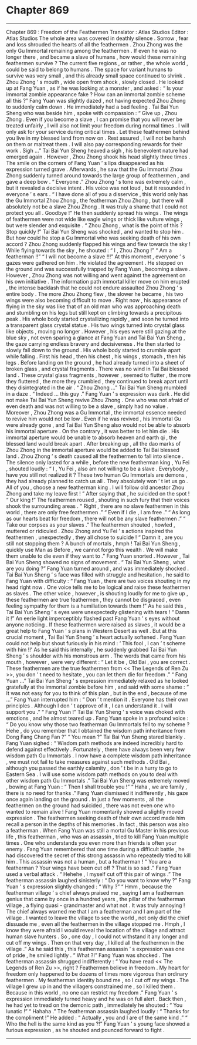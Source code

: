 
# Chapter 869


---

Chapter 869 : Freedom of the Feathermen
Translator :
Atlas Studios
Editor :
Atlas Studios
The whole area was covered in deathly silence .
Sorrow , fear and loss shrouded the hearts of all the feathermen .
Zhou Zhong was the only Gu Immortal remaining among the feathermen . If even he was no longer there , and became a slave of humans , how would these remaining feathermen survive ?
The current five regions , or rather , the whole world , could be said to belong to humans .
The space for variant humans to survive was very small , and this already small space continued to shrink .
Zhou Zhong ’ s mouth , wide open from shock , slowly closed . He looked up at Fang Yuan , as if he was looking at a monster , and asked : “ Is your immortal zombie appearance fake ? How can an immortal zombie scheme all this ?”
Fang Yuan was slightly dazed , not having expected Zhou Zhong to suddenly calm down .
He immediately had a bad feeling .
Tai Bai Yun Sheng who was beside him , spoke with compassion : “ Give up , Zhou Zhong . Even if you become a slave , I can promise that you will never be treated unfairly , I will also not limit your freedom during normal times . I will only ask for your service during critical times . Let these feathermen behind you live in my blessed land from now on . Rest assured , I will not be harsh on them or maltreat them . I will also pay corresponding rewards for their work . Sigh …”
Tai Bai Yun Sheng heaved a sigh , his benevolent nature had emerged again .
However , Zhou Zhong shook his head slightly three times .
The smile on the corners of Fang Yuan ’ s lips disappeared as his expression turned grave .
Afterwards , he saw that the Gu Immortal Zhou Zhong suddenly turned around towards the large group of feathermen , and gave a deep bow .
“ Everyone .” Zhou Zhong ’ s tone was extremely calm , but it revealed a decisive intent . His voice was not loud , but it resounded in everyone ’ s ears .
“ I have done all of you a disservice , this world only has the Gu Immortal Zhou Zhong , the featherman Zhou Zhong , but there will absolutely not be a slave Zhou Zhong . It was truly a shame that I could not protect you all . Goodbye !”
He then suddenly spread his wings .
The wings of feathermen were not wide like eagle wings or thick like vulture wings , but were slender and exquisite .
“ Zhou Zhong , what is the point of this ? Stop quickly !” Tai Bai Yun Sheng was shocked , and wanted to stop him .
But how could he stop a Gu Immortal who was seeking death of his own accord ?
Zhou Zhong suddenly flapped his wings and flew towards the sky !
While flying towards the sky , he shouted : “ I , Zhou Zhong !”
“ Am a featherman !!”
“ I will not become a slave !!!”
At this moment , everyone ’ s gazes were gathered on him .
He violated the agreement .
He stepped on the ground and was successfully trapped by Fang Yuan , becoming a slave .
However , Zhou Zhong was not willing and went against the agreement on his own initiative .
The information path immortal killer move on him erupted , the intense backlash that he could not endure assaulted Zhou Zhong ’ s entire body .
The more Zhou Zhong flew , the slower he became , his two wings were also becoming difficult to move .
Right now , his appearance of flying in the sky was like that of an old man who was approaching death and stumbling on his legs but still kept on climbing towards a precipitous peak .
His whole body started crystallizing rapidly , and soon he turned into a transparent glass crystal statue .
His two wings turned into crystal glass like objects , moving no longer .
However , his eyes were still gazing at the blue sky , not even sparing a glance at Fang Yuan and Tai Bai Yun Sheng , the gaze carrying endless bravery and decisiveness .
He then started to slowly fall down to the ground .
His whole body started to crumble apart while falling .
First his head , then his chest , his wings , stomach , then his legs .
Before landing on the ground , he had already turned into a sheet of broken glass , and crystal fragments .
There was no wind in Tai Bai blessed land .
These crystal glass fragments , however , seemed to flutter , the more they fluttered , the more they crumbled , they continued to break apart until they disintegrated in the air .
“ Zhou Zhong …” Tai Bai Yun Sheng mumbled in a daze .
“ Indeed … this guy .” Fang Yuan ’ s expression was dark .
He did not make Tai Bai Yun Sheng revive Zhou Zhong . One who was not afraid of even death and was not willing to be a slave , simply had no value .
Moreover , Zhou Zhong was a Gu Immortal , the immortal essence needed to revive him would not be low .
Even if he was revived , his Immortal Gu were already gone , and Tai Bai Yun Sheng also would not be able to absorb his immortal aperture . On the contrary , it was better to let him die . His immortal aperture would be unable to absorb heaven and earth qi , the blessed land would break apart . After breaking up , all the dao marks of Zhou Zhong in the immortal aperture would be added to Tai Bai blessed land .
Zhou Zhong ’ s death caused all the feathermen to fall into silence .
The silence only lasted for a while , before the new featherman king , Yu Fei , shouted loudly : “ I , Yu Fei , also am not willing to be a slave . Everybody , have you still not realized it ? These two human Gu Immortals are demons , they had already planned to catch us all . They absolutely won ’ t let us go . All of you , choose a new featherman king . I will follow old ancestor Zhou Zhong and take my leave first ! ”
After saying that , he suicided on the spot !
“ Our king !” The feathermen roused , shouting in such fury that their voices shook the surrounding areas .
“ Right , there are no slave feathermen in this world , there are only free feathermen .”
“ Even if I die , I am free .”
“ As long as our hearts beat for freedom , there will not be any slave feathermen .”
“ Take our corpses as your slaves .”
The feathermen shouted , howled , muttered or ridiculed . Zhou Zhong and Yu Fei ’ s actions inspired the feathermen , unexpectedly , they all chose to suicide !
“ Damn it , are you still not stopping them ? A bunch of mortals , hmph ! Tai Bai Yun Sheng , quickly use Man as Before , we cannot forgo this wealth . We will make them unable to die even if they want to .” Fang Yuan snorted .
However , Tai Bai Yun Sheng showed no signs of movement .
“ Tai Bai Yun Sheng , what are you doing ?” Fang Yuan turned around , and was immediately shocked .
Tai Bai Yun Sheng ’ s face was filled with struggle and hesitation , he said to Fang Yuan with difficulty : “ Fang Yuan , there are two voices shouting in my head right now . One voice tells me to be logical and raise these feathermen as slaves . The other voice , however , is shouting loudly for me to give up , these feathermen are true feathermen , they cannot be disgraced , even feeling sympathy for them is a humiliation towards them !”
As he said this , Tai Bai Yun Sheng ’ s eyes were unexpectedly glistening with tears !
“ Damn it !” An eerie light imperceptibly flashed past Fang Yuan ’ s eyes without anyone noticing .
If these feathermen were raised as slaves , it would be a great help to Fang Yuan ’ s plans in Western Desert as well . But at this crucial moment , Tai Bai Yun Sheng ’ s heart actually softened .
Fang Yuan could not help but shout furiously in his mind : ‘ This fool , I can ’ t scheme with him !!’
As he said this internally , he suddenly grabbed Tai Bai Yun Sheng ’ s shoulder with his monstrous arm .
The words that came from his mouth , however , were very different : “ Let it be , Old Bai , you are correct . These feathermen are the true feathermen from << The Legends of Ren Zu >>, you don ’ t need to hesitate , you can let them die for freedom .”
“ Fang Yuan …” Tai Bai Yun Sheng ’ s expression immediately relaxed as he looked gratefully at the immortal zombie before him , and said with some shame : “ It was not easy for you to think of this plan , but in the end , because of me …”
Fang Yuan interrupted him : “ Don ’ t mention it . Everyone has their own principles . Although I don ’ t approve of it , I can understand it . I will support you .”
“ Fang Yuan !” Tai Bai Yun Sheng ’ s voice was choked with emotions , and he almost teared up .
Fang Yuan spoke in a profound voice : “ Do you know why those two featherman Gu Immortals fell to my scheme ? Hehe , do you remember that I obtained the wisdom path inheritance from Dong Fang Chang Fan ?”
“ You mean ?” Tai Bai Yun Sheng stared blankly .
Fang Yuan sighed : “ Wisdom path methods are indeed incredibly hard to defend against effectively . Fortunately , there have always been very few wisdom path Gu Immortals . I now have a complete wisdom path inheritance , we must not fail to take measures against such methods . Old Bai , although you passed the earthly calamity , don ’ t be in a hurry to go to Eastern Sea . I will use some wisdom path methods on you to deal with other wisdom path Gu Immortals .”
Tai Bai Yun Sheng was extremely moved , bowing at Fang Yuan : “ Then I shall trouble you !”
“ Haha , we are family , there is no need for thanks .” Fang Yuan dismissed it indifferently , his gaze once again landing on the ground .
In just a few moments , all the feathermen on the ground had suicided , there was not even one who wanted to remain alive !
Fang Yuan momentarily showed a slightly moved expression .
The feathermen seeking death of their own accord made him recall a person in the depths of his memories .
In fact , this person was also a featherman .
When Fang Yuan was still a mortal Gu Master in his previous life , this featherman , who was an assassin , tried to kill Fang Yuan multiple times .
One who understands you even more than friends is often your enemy .
Fang Yuan remembered that one time during a difficult battle , he had discovered the secret of this strong assassin who repeatedly tried to kill him . This assassin was not a human , but a featherman !
“ You are a featherman ? Your wings have been cut off ? That is so sad .” Fang Yuan used a verbal attack .
“ Hehehe , I myself cut off this pair of wings .” The featherman assassin laughed sinisterly : “ Do you want to know why ?”
Fang Yuan ’ s expression slightly changed : “ Why ?”
“ Hmm , because the featherman village ’ s chief always praised me , saying I am a featherman genius that came by once in a hundred years , the pillar of the featherman village , a flying quasi - grandmaster and what not . It was truly annoying ! The chief always warned me that I am a featherman and I am part of the village . I wanted to leave the village to see the world , not only did the chief dissuade me , even all the feathermen in the village stopped me . Hmph , I know they were afraid I would reveal the location of the village and attract human slave hunters . So , one day , I could not withstand it any longer and cut off my wings . Then on that very day , I killed all the feathermen in the village .” As he said this , this featherman assassin ’ s expression was one of pride , he smiled lightly .
“ What ?!” Fang Yuan was shocked .
The featherman assassin shrugged indifferently : “ You have read << The Legends of Ren Zu >>, right ? Feathermen believe in freedom . My heart for freedom only happened to be dozens of times more vigorous than ordinary feathermen . My featherman identity bound me , so I cut off my wings . The village I grew up in and the villagers constrained me , so I killed them . Because in this world , no one can restrict my freedom .”
Fang Yuan ’ s expression immediately turned heavy and he was on full alert . Back then , he had yet to tread on the demonic path , immediately he shouted : “ You lunatic !”
“ Hahaha .” The featherman assassin laughed loudly : “ Thanks for the compliment !”
He added : “ Actually , you and I are of the same kind .”
“ Who the hell is the same kind as you ?!” Fang Yuan ’ s young face showed a furious expression , as he shouted and pounced forward to fight .

---

